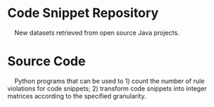# Code Snippet Repository

&nbsp;&nbsp;&nbsp;&nbsp;New datasets retrieved from open source Java projects.

# Source Code

&nbsp;&nbsp;&nbsp;&nbsp;Python programs that can be used to 1) count the number of rule violations for code snippets; 2) transform code snippets into integer matrices according to the specified granularity.
